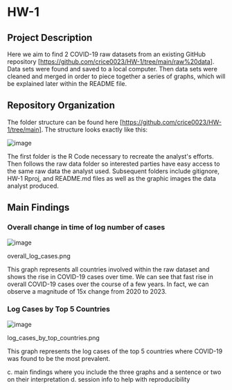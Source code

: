 # HW-1
## Project Description
Here we aim to find 2 COVID-19 raw datasets from an existing GitHub repository [https://github.com/crice0023/HW-1/tree/main/raw%20data]. Data sets were found and saved to a local computer. 
Then data sets were cleaned and merged in order to piece together a series of graphs, which will be explained later within the README file. 

##  Repository Organization
The folder structure can be found here [https://github.com/crice0023/HW-1/tree/main].
The structure looks exactly like this: 

![image](https://github.com/crice0023/HW-1/assets/161267590/e8fbabc2-2acf-4560-bdbc-779c1216127d)

The first folder is the R Code necessary to recreate the analyst's efforts. Then follows the raw data folder so interested parties have easy access to the same raw data the analyst used. 
Subsequent folders include gitignore, HW-1 Rproj, and README.md files as well as the graphic images the data analyst produced. 

## Main Findings

### Overall change in time of log number of cases

![image](https://github.com/crice0023/HW-1/assets/161267590/53a445a1-80d1-4f01-8cd1-6eed9caf50b5)

overall_log_cases.png

This graph represents all countries involved within the raw dataset and shows the rise in COVID-19 cases over time. We can see that fast rise in overall COVID-19 cases over the course of a few years. In fact, we can observe a magnitude of 15x change from 2020 to 2023.

### Log Cases by Top 5 Countries

![image](https://github.com/crice0023/HW-1/assets/161267590/563785c9-4edb-4746-8f1b-469650978d53)

log_cases_by_top_countries.png

This graph represents the log cases of the top 5 countries where COVID-19 was found to be the most prevalent. 

c. main findings where you include the three graphs and a sentence or two on their interpretation
d. session info to help with reproducibility
